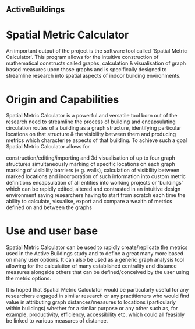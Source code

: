## ActiveBuildings
# Spatial Metric Calculator
An important output of the project is the software tool called 'Spatial Metric Calculator'. This program allows for the intuitive construction of mathematical constructs called graphs, calculation & visualisation of graph based measures upon those graphs and is specifically designed to streamline research into spatial aspects of indoor building environments.



# Origin and Capabilities
Spatial Metric Calculator is a powerful and versatile tool born out of the research need to streamline the process of building and encapsulating circulation routes of a building as a graph structure, identifying particular locations on that structure & the visibility between them and producing metrics which characterise aspects of that building. To achieve such a goal Spatial Metric Calculator allows for 

construction/editing/importing and 3d visualisation of up to four graph structures simultaneously
marking of specific locations on each graph
marking of visibility barriers (e.g. walls), calculation of visibility between marked locations and incorporation of such information into custom metric definitions
encapsulation of all entities into working projects or 'buildings' which can be rapidly edited, altered and contrasted in an intuitive design environment saving researchers having to start from scratch each time
the ability to calculate, visualise, export and compare a wealth of metrics defined on and between the graphs
 
# Use and user base
Spatial Metric Calculator can be used to rapidly create/replicate the metrics used in the Active Buildings study and to define a great many more based on many user options. It can also be used as a generic graph analysis tool allowing for the calculation of many established centrality and distance measures alongside others that can be defined/conceived by the user using the metric options.

It is hoped that Spatial Metric Calculator would be particularly useful for any researchers engaged in similar research or any practitioners who would find value in attributing graph distances/measures to locations (particularly within buildings) whether for a similar purpose or any other such as, for example, productivity, efficiency, accessibility etc. which could all feasibly be linked to various measures of distance.
